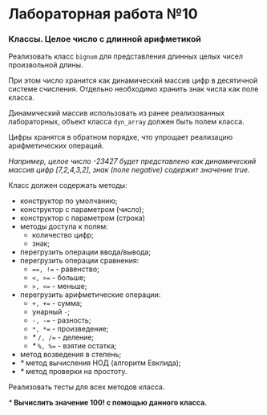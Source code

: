 # Лабораторная работа №10
### Классы. Целое число с длинной арифметикой

Реализовать класс `bignum` для представления длинных целых чисел произвольной длины. 

При этом число хранится как динамический массив цифр в десятичной системе счисления. Отдельно необходимо хранить знак числа как поле класса.

Динамический массив использовать из ранее реализованных лабораторных, объект класса `dyn_array` должен быть полем класса. 

Цифры хранятся в обратном порядке, что упрощает реализацию арифметических операций.

   _Например, целое число -23427 будет представлено как динамический массив цифр [7,2,4,3,2], знак (поле negative) содержит значение true._

Класс должен содержать методы:

* конструктор по умолчанию;
* конструктор с параметром (число);
* конструктор с параметром (строка)
* методы доступа к полям:
  * количество цифр;
  * знак;
* перегрузить операции ввода/вывода;
* перегрузить операции сравнения:
  * `==, !=` - равенство;
  * `<, >=` - больше;
  * `>, <=` - меньше;
* перегрузить арифметические операции:
  * `+, +=` - сумма;
  * унарный `-`;
  * `-, -=` - разность;
  * `*, *=` - произведение;
  * _*_ `/, /=` - деление;
  * _*_ `%, %=` - взятие остатка;
* метод возведения в степень;
* _*_ метод вычисления НОД (алгоритм Евклида);
* _*_ метод проверки на простоту.

Реализовать тесты для всех методов класса.

_*_  __Вычислить значение 100! с помощью данного класса.__


